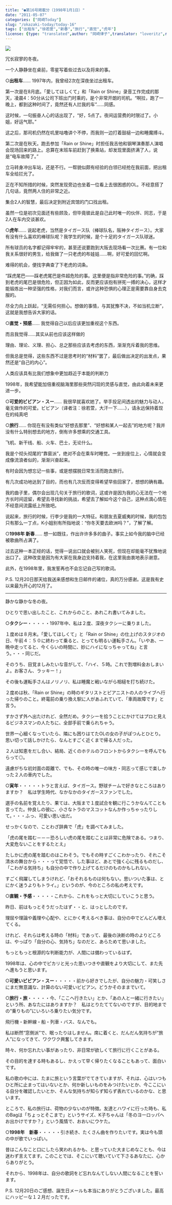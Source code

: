 ```yaml
---
title: "●第16号掲載分（1998年1月1日）"
date: "2011-05-07"
categories: ["岡崎Today"]
slug: "/okazaki-today/today-16"
tags: ["出租车","徐若萱","新春","旅行","直觉","虎年"]
license: {type: "translated",author: "岡崎律子",translator: "loveritz",reproduced-url: "http://love.life.coocan.jp/today/today16.html",reproduced-website: "岡崎律子Book"}
---
```


![](./images/selfshot.jpg)  

  


  
冗长寂寥的冬夜。  

  
一个人静静坐在桌前，零星写着些过去以及将来的事。  

  
○**出租车**…… 1997年内，我曾经2次在深夜坐过出租车。  

  
第一次是在8月底。「愛してほしくて」和「Rain or Shine」录音工作完成的那天，凌晨4：50分从公司下班出门时乘的，是个非常开朗的司机。“啊拉，跑了一晚上，都到这种时间了，竟然还有人拦我的车”……同感。  

  
这时候，一句振奋人心的话出现了，“好，5点了。夜间运营费的时限过了。小姐，好运气耶。”  

  
这之后，那司机仍然在叽里咕噜讲个不停，而我则一边打着鼓槌一边和睡魔搏斗。  

  
第二次是在秋天。跑去参加「Rain or Shine」时担任我吉他和钢琴演奏那人演唱会现场回来的路上。总算在末班车前赶到了换乘站，却发现里面挤满了人，说是“电车故障了。”  

  
立马转身冲出车站，还是不行。一帮貌似颇有经验的白领已经抢在我前面，把出租车全给拦光了。  

  
正在不知所措的时候，突然发现旁边也坐着一位看上去很困惑的OL。不经意搭了几句话，竟然两人住的非常之近。  

  
集合2人的智慧，最后决定到附近宾馆的门口找出租。  

  
虽然一位是初次见面还有些顾及，但毕竟彼此是自己此时唯一的伙伴、同志，于是2人在车内交谈甚欢。  

  
○**虎年**…… 说起老虎，当然是タイガース队（棒球队名，阪神タイガース）。大家有没有什么喜欢的棒球队呢？我学生的时候，是个十足的タイガース队球迷。  

  
所有球员的名字都记得牢牢的，甚至还说要跑到大阪去现场看一次比赛。有一位和我关系很好的男生，给我做了一只老虎的布娃娃……啊，好可爱的回忆啊。  

  
难得的机会，便找字典查了下老虎的词条。  

  
“踩虎尾巴——踩老虎尾巴是件超危险的事。这里便是指非常危险的事。”的确，踩到老虎的尾巴是很危险，但正因为如此，反而更应该抱有拼死一搏的决心，这样才能锻炼出一种坚强的性格，对我们而言，或许这种恐惧的心理正是需要靠自身去克服的。  

  
尽全力向上跃起，“无需任何担心。想做的事情，与其犹豫不决，不如当机立断”，这就是我想告诉大家的话。  

  
○**直觉・预感**…… 我觉得自己以后应该更加重视这个东西。  

  
而且我觉得……其实从前也应该这样做的  

  
理由、理论、义理、担心、总之那些应该去考虑的东西，渐渐充斥着我的思维。  

  
但我总是觉得，这些东西不过是思考时的“材料”罢了，最后做出决定的出发点，果然还是“自己的内心”。  

  
人类应该具有比我们想象中更加趋近于本能的判断力  

  
1998年，我希望能加倍重视脑海里那些突然闪现的灵感与直觉，由此向着未来更进一步。  

  
○**可爱的ビビアン・スー**…… 我很早就喜欢她了。举手投足间透出的魅力与动人，毫无做作的可爱。ビビアン（译者注：徐若萱，大汗一下……），请永远保持着现在的纯真吧  

  
○**旅行**…… 你现在有没有类似“好想去那里”、“好想和某人一起去”的地方呢？我并没有什么特别想去的地方，倒有许多想乘的交通工具。  

  
飞机、新干线、船、火车、巴士，无论什么。  

  
我是个彻头彻尾的“靠窗派”，绝对不会在乘车时睡觉。一坐到座位上，心情就会变成像流浪者似的，渐渐兴奋起来。  

  
有时会因为想忘记一些事，或是想摆脱日常生活而跑去旅行。  

  
有几次成功地达到了目的，而也有几次反而变得希望早些回家了，想想的确有趣。  

  
我的曲子里，偶尔会出现几句关于旅行的歌词，这或许是因为我的心无法在一个地方长时间逗留，希望去寻找新的挑战，希望去了解如今这个自己，这种点滴心情在不经意间流露纸上所致吧。  

  
说起来，旅行的时候，行李少是我的一大特征。和朋友去夏威夷的时候，我的包包只有那么一丁点，K小姐别有所指地说：“你冬天要去欧洲吗？”，了解了解。  

  
○**1998年 新春**…… 想一如既往，作出许许多多的曲子。事实上如今我的脑中已经被歌曲所占满了。  

  
过去这种一本正经的话，觉得一说出口就会被别人笑死，但现在却能毫不犹豫地说出口了。这种改变是因为有大家在我身边支持着我，在这里我由衷地表示谢意。  

  
此外，在1998年里，我发誓再也不会忘记自己写的歌词。  

  
P.S. 12月20日那天给我送来感想和生日邮件的诸位，真的万分感谢。这是我有史以来最为开心的12月了。

---

静かな静かな冬の夜。  

  
ひとりで思い出したこと、これからのこと、あれこれ書いてみました。  

  
○**タクシー**・・・・・1997年中、私は２度、深夜タクシーに乗りました。  

  
１度めは８月末。「愛してほしくて」と「Rain or Shine」の仕上げのスタジオの日、午前４：５０に終わって乗ると、とっても明るい運転手さん。「いやあ、一晩中走ってると、今くらいの時間に、妙にハイになっちゃってね」と言う。・・・同じだ。  

  
そのうち、目覚ましみたいな音がして、「ハイ、５時。これで割増料金おしまいよ。お客さん、ラッキー！」  

  
その後も運転手さんはノリノリ、私は睡魔と戦いながら相槌を打ち続けた。  

  
２度めは秋、「Rain or Shine」の時のギタリストとピアニストの人のライブへ行った帰りのこと。終電前の乗り換え駅に人があふれていて、「車両故障です」と言う。  

  
すかさず外へ出たけれど、全然だめ。タクシーを拾うことにかけてはプロと見えるビジネスマンの人たちに、全部手前で乗られちゃう。  

  
世界一心細くなっていたら、隣にも困りはてたOLの女の子がぽつんとひとり。思い切って話しかけたら、なんとすごく近くまで帰る人だった。  

  
２人は知恵をだし合い、結局、近くのホテルのフロントからタクシーを呼んでもらって◎。  

  
遠慮がちな初対面の距離で、でも、その時の唯一の味方・同志って感じで楽しかった２人の車内でした。  

  
○**寅年**・・・・・トラと言えば、タイガース。野球チームで好きなところはありますか？　私は学生時代、なかなかのタイガースファンでした。  

  
選手の名前を覚えたり、果ては、大阪まで１度試合を観に行こうかなんてことも言ってた。仲良しの彼に、小さなトラのマスコットなんか作っちゃったりして。・・・ふっ、可愛い思い出だ。  

  
せっかくなので、ことわざ辞典で「虎」を調べてみました。  

  
「虎の尾を踏む－－－恐ろしい虎の尾を踏むことは非常に危険である。つまり、大変危ないことをするたとえ」  

  
たしかに虎の尾を踏むのはこわそう。でもその時すごくこわかったり、それこそ清水の舞台から・・・って覚悟で、した事ほど、あとで強く心に残るものだし、「こわがる気持ち」も自分の中で作り上げてるだけのものかもしれない。  

  
すごく飛躍してしまうけれど、「おそれるものは何もない。思いついた事は、とにかく迷うよりもトライ。」というのが、今のところの私の考えです。  

  
○**直観・予感**・・・・・これから、これをもっと大切にしていこうと思う。  

  
昨日、前はもっとそうだったはず・・と、はっとしたのです。  

  
理屈や理論や義理や心配や、とにかく考えるべき事は、自分の中でどんどん増えてくる。  

  
けれど、それらは考える時の「材料」であって、最後の決断の時のよりどころは、やっぱり「自分の心、気持ち」なのだと、あらためて思いました。  

  
もっともっと根源的な判断能力が、人間には備わっているはず。  

  
1998年は、心の中でピカリと光った思いつきや直観をより大切にして、また先へ進もうと思います。  

  
○**可愛いビビアン・スー**・・・・・前から好きでしたが、自分の魅力・可笑しさにまだ無意識な、計算のない可愛いビビアン。どうかそのままでいて。  

  
○**旅行・旅**・・・・・今、「ここへ行きたい」とか、「あの人と一緒に行きたい」という所、あなたにはありますか？　私はとりたててないのですが、目的地までの“乗りもの”にいろいろ乗りたい気分です。  

  
飛行機・新幹線・船・列車・バス、なんでも。  

  
私は断然“窓側派”で、眠ったりはしません。席に着くと、だんだん気持ちが“旅人”になってきて、ワクワク興奮してきます。  

  
時々、何か忘れたい事があったり、非日常が欲しくて旅行に行くことがある。  

  
その目的を達する時もあるし、かえって早く帰りたくなることもあって、面白いです。  

  
私の歌の中には、たまに旅という言葉がでてきていますが、それは、心はいつもひと所に止まってはいないとか、何か新しいものをみつけたいとか、今ここにいる自分を確認したいとか、そんな気持ちが知らず知らず表れているのかな、と思います。  

  
ところで、私の旅行は、荷物の少ないのが特徴。友達とハワイに行った時も、私のBagは「ちょっとそこまで」というサイズ、K子ちゃんは「冬のヨーロッパへお出かけですか？」という風情で、おおいにウケた。  

  
○**1998年　新春**・・・・・引き続き、たくさん曲を作りたいです。実は今も頭の中が歌でいっぱい。  

  
昔はこんなこと口にしたら笑われるかも、と思っていた大まじめなことも、今は迷わず言えてます。このことでは、そこにいて聴いていて下さるあなたに、心からありがとう。  

  
それから、1998年は、自分の歌詞をど忘れなんてしない人間になることを誓います。  

  
P.S. 12月20日のご感想、誕生日メールも本当にありがとうございました。最高にハッピーな１２月だったです。  
